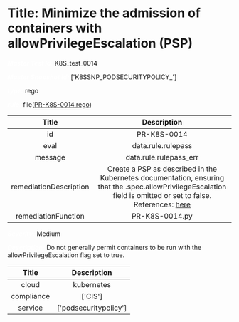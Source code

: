 



# Title: Minimize the admission of containers with allowPrivilegeEscalation (PSP)


***<font color="white">Master Test Id:</font>*** K8S_test_0014

***<font color="white">Master Snapshot Id:</font>*** ['K8SSNP_PODSECURITYPOLICY_']

***<font color="white">type:</font>*** rego

***<font color="white">rule:</font>*** file([PR-K8S-0014.rego])  
  
  
  
  

|Title|Description|
| :---: | :---: |
|id|PR-K8S-0014|
|eval|data.rule.rulepass|
|message|data.rule.rulepass_err|
|remediationDescription|Create a PSP as described in the Kubernetes documentation, ensuring that the .spec.allowPrivilegeEscalation field is omitted or set to false. References: <a href='https://kubernetes.io/docs/concepts/policy/pod-security-policy' target='_blank'>here</a>|
|remediationFunction|PR-K8S-0014.py|


***<font color="white">Severity:</font>*** Medium

***<font color="white">Description:</font>*** Do not generally permit containers to be run with the allowPrivilegeEscalation flag set to true.  
  
  

|Title|Description|
| :---: | :---: |
|cloud|kubernetes|
|compliance|['CIS']|
|service|['podsecuritypolicy']|



[PR-K8S-0014.rego]: https://github.com/prancer-io/prancer-compliance-test/tree/master/kubernetes/cloud/PR-K8S-0014.rego
